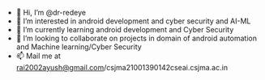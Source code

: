 - 👋 Hi, I’m @dr-redeye 
- 👀 I’m interested in android development and cyber security and AI-ML
- 🌱 I’m currently learning android development and Cyber Security
- 💞️ I’m looking to collaborate on projects in domain of android automation and Machine learning/Cyber Security 
- 📫 Mail me at rai2002ayush@gmail.com/csjma21001390142cseai.csjma.ac.in 

<!---
dr-redeye/dr-redeye is a ✨ special ✨ repository because its `README.md` (this file) appears on your GitHub profile.
You can click the Preview link to take a look at your changes.
--->
